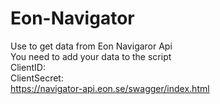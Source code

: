 # Eon-Navigator

Use to get data from Eon Navigaror Api
<br />
You need to add your data to the script
<br />
ClientID:
<br />
ClientSecret:
<br />
https://navigator-api.eon.se/swagger/index.html
